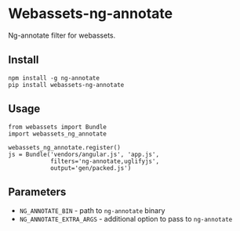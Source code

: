 Webassets-ng-annotate
=====================
Ng-annotate filter for webassets.

Install
-------
    npm install -g ng-annotate
    pip install webassets-ng-annotate

Usage
-----
    from webassets import Bundle
    import webassets_ng_annotate

    webassets_ng_annotate.register()
    js = Bundle('vendors/angular.js', 'app.js',
                filters='ng-annotate,uglifyjs',
                output='gen/packed.js')

Parameters
----------
- `NG_ANNOTATE_BIN` - path to `ng-annotate` binary
- `NG_ANNOTATE_EXTRA_ARGS` - additional option to pass to `ng-annotate`
